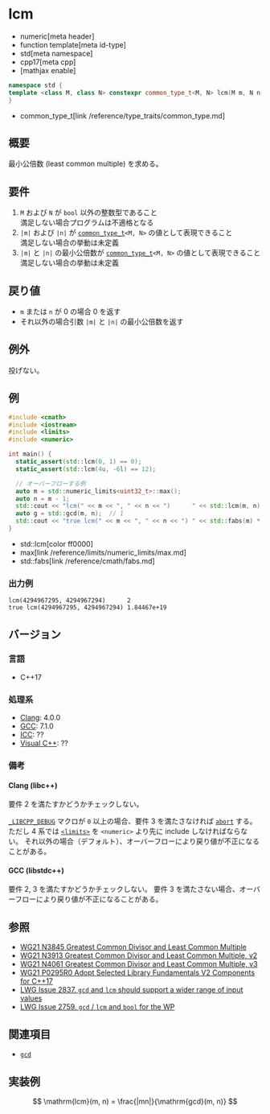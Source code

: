 # lcm
* numeric[meta header]
* function template[meta id-type]
* std[meta namespace]
* cpp17[meta cpp]
* [mathjax enable]

```cpp
namespace std {
template <class M, class N> constexpr common_type_t<M, N> lcm(M m, N n);
}
```
* common_type_t[link /reference/type_traits/common_type.md]

## 概要
最小公倍数 (least common multiple) を求める。


## 要件
1. `M` および `N` が `bool` 以外の整数型であること  
  満足しない場合プログラムは不適格となる
2. `|m|` および `|n|` が [`common_type_t`](/reference/type_traits/common_type.md)`<M, N>` の値として表現できること  
  満足しない場合の挙動は未定義
3. `|m|` と `|n|` の最小公倍数が [`common_type_t`](/reference/type_traits/common_type.md)`<M, N>` の値として表現できること  
  満足しない場合の挙動は未定義


## 戻り値
* `m` または `n` が 0 の場合 0 を返す
* それ以外の場合引数 `|m|` と `|n|` の最小公倍数を返す


## 例外
投げない。


## 例
```cpp example
#include <cmath>
#include <iostream>
#include <limits>
#include <numeric>

int main() {
  static_assert(std::lcm(0, 1) == 0);
  static_assert(std::lcm(4u, -6l) == 12);

  // オーバーフローする例
  auto m = std::numeric_limits<uint32_t>::max();
  auto n = m - 1;
  std::cout << "lcm(" << m << ", " << n << ")      " << std::lcm(m, n) << std::endl;
  auto g = std::gcd(m, n);  // 1
  std::cout << "true lcm(" << m << ", " << n << ") " << std::fabs(m) * std::fabs(n / g) << std::endl;
}
```
* std::lcm[color ff0000]
* max[link /reference/limits/numeric_limits/max.md]
* std::fabs[link /reference/cmath/fabs.md]

### 出力例
```
lcm(4294967295, 4294967294)      2
true lcm(4294967295, 4294967294) 1.84467e+19
```


## バージョン
### 言語
- C++17

### 処理系
- [Clang](/implementation.md#clang): 4.0.0
- [GCC](/implementation.md#gcc): 7.1.0
- [ICC](/implementation.md#icc): ??
- [Visual C++](/implementation.md#visual_cpp): ??

### 備考
#### Clang (libc++)
要件 2 を満たすかどうかチェックしない。

[`_LIBCPP_DEBUG`](http://releases.llvm.org/5.0.0/projects/libcxx/docs/DesignDocs/DebugMode.html#using-debug-mode) マクロが
`0` 以上の場合、要件 3 を満たさなければ [`abort`](/reference/cstdlib/abort.md) する。
ただし 4 系では [`<limits>`](/reference/limits.md) を `<numeric>` より先に include しなければならない。
それ以外の場合（デフォルト）、オーバーフローにより戻り値が不正になることがある。

#### GCC (libstdc++)
要件 2, 3 を満たすかどうかチェックしない。
要件 3 を満たさない場合、オーバーフローにより戻り値が不正になることがある。


## 参照
* [WG21 N3845 Greatest Common Divisor and Least Common Multiple](http://www.open-std.org/jtc1/sc22/wg21/docs/papers/2014/n3845.pdf)
* [WG21 N3913 Greatest Common Divisor and Least Common Multiple, v2](http://www.open-std.org/jtc1/sc22/wg21/docs/papers/2014/n3913.pdf)
* [WG21 N4061 Greatest Common Divisor and Least Common Multiple, v3](http://www.open-std.org/jtc1/sc22/wg21/docs/papers/2014/n4061.pdf)
* [WG21 P0295R0 Adopt Selected Library Fundamentals V2 Components for C++17](http://www.open-std.org/jtc1/sc22/wg21/docs/papers/2016/p0295r0.pdf)
* [LWG Issue 2837. `gcd` and `lcm` should support a wider range of input values](https://wg21.cmeerw.net/lwg/issue2837)
* [LWG Issue 2759. `gcd` / `lcm` and `bool` for the WP](https://wg21.cmeerw.net/lwg/issue2759)


## 関連項目
* [`gcd`](gcd.md)


## 実装例
$$ \mathrm{lcm}(m, n) = \frac{|mn|}{\mathrm{gcd}(m, n)} $$
